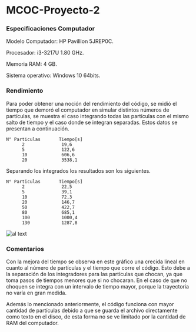 # MCOC-Proyecto-2

### Especificaciones Computador
 
Modelo Computador: HP Pavillion 5JREP0C.
 
Procesador: i3-3217U 1.80 GHz.
 
Memoria RAM: 4 GB.
 
Sistema operativo: Windows 10 64bits. 

### Rendimiento
 
Para poder obtener una noción del rendimiento del código, se midió el tiempo que demoró el computador en simular distintos números de partículas, se muestra el caso integrando todas las partículas con el mismo salto de tiempo y el caso donde se integran separadas. Estos datos se presentan a continuación.

 
    N° Particulas       Tiempo[s]
          2              19,6
          5              122,6 
          10             606,6
          20             3538,1
          
Separando los integrados los resultados son los siguientes.      

    N° Particulas       Tiempo[s]
          2              22,5
          5              39,1 
          10             72,3
          20             146,7
          50             422,7
          80             685,1
          100            1000,4
          130            1287,8
          
![al text](https://github.com/fsieversr/MCOC-Proyecto-2/blob/master/[Entrega_6]/Francisca_Sievers/grafico_rendimiento2.png)         
         
### Comentarios
 
Con la mejora del tiempo se observa en este gráfico una crecida lineal en cuanto al número de partículas y el tiempo que corre el código. Esto debe a la separación de los integradores para las partículas que chocan, ya que toma pasos de tiempos menores que si no chocaran. En el caso de que no choquen se integra con un intervalo de tiempo mayor, porque la trayectoria no varía en gran medida. 
 
 Además lo mencionado anteriormente, el código funciona con mayor cantidad de partículas debido a que se guarda el archivo directamente como texto en el disco, de esta forma no se ve limitado por la cantidad de RAM del computador.
